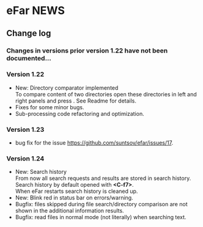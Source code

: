 # eFar NEWS

## Change log

### Changes in versions prior version 1.22 have not been documented...

### Version 1.22
* New: Directory comparator implemented  
To compare content of two directories open these directories in left and right panels and press <M-f6>. See Readme for details.
* Fixes for some minor bugs.
* Sub-processing code refactoring and optimization.
  
### Version 1.23
* bug fix for the issue https://github.com/suntsov/efar/issues/17.
  
### Version 1.24
* New: Search history  
From now all search requests and results are stored in search history.  
Search history by default opened with **\<C-f7\>**.  
When eFar restarts search history is cleaned up.
* New: Blink red in status bar on errors/warning.
* Bugfix: files skipped during file search/directory comparison are not shown in the additional information results.
* Bugfix: read files in normal mode (not literally) when searching text.
